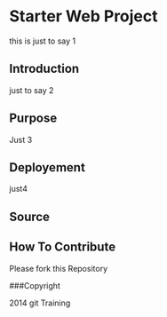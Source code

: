 # Starter Web Project

this is just to say 1

## Introduction

just to say 2

## Purpose
Just 3

## Deployement
just4

## Source

## How To Contribute

Please fork this Repository

###Copyright

2014 git Training